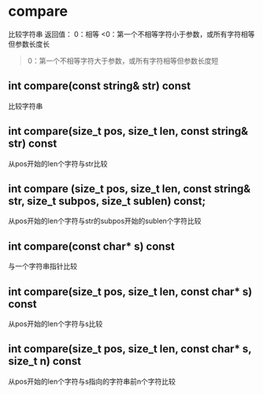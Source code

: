# compare
比较字符串
返回值：
0：相等
<0：第一个不相等字符小于参数，或所有字符相等但参数长度长
>0：第一个不相等字符大于参数，或所有字符相等但参数长度短

## int compare(const string& str) const
比较字符串

## int compare(size_t pos, size_t len, const string& str) const
从pos开始的len个字符与str比较

## int compare (size_t pos, size_t len, const string& str, size_t subpos, size_t sublen) const;
从pos开始的len个字符与str的subpos开始的sublen个字符比较

## int compare(const char* s) const
与一个字符串指针比较

## int compare(size_t pos, size_t len, const char* s) const
从pos开始的len个字符与s比较

## int compare(size_t pos, size_t len, const char* s, size_t n) const
从pos开始的len个字符与s指向的字符串前n个字符比较